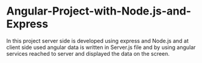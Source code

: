 # Angular-Project-with-Node.js-and-Express
In this project server side is developed using express and Node.js and at  client side used angular data is written in Server.js file and by using angular services reached to server and displayed the data on the screen.
